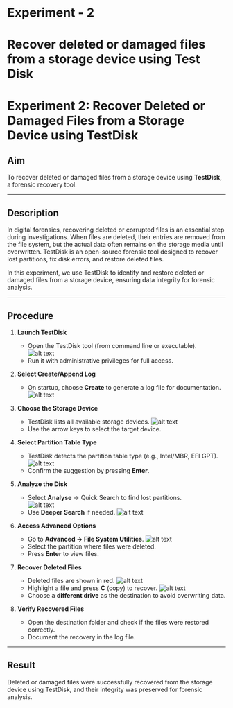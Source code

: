 # Experiment - 2
# Recover deleted or damaged files from a storage device using Test Disk


# Experiment 2: Recover Deleted or Damaged Files from a Storage Device using TestDisk  

## Aim  
To recover deleted or damaged files from a storage device using **TestDisk**, a forensic recovery tool.  

---

## Description  
In digital forensics, recovering deleted or corrupted files is an essential step during investigations. When files are deleted, their entries are removed from the file system, but the actual data often remains on the storage media until overwritten. TestDisk is an open-source forensic tool designed to recover lost partitions, fix disk errors, and restore deleted files.  

In this experiment, we use TestDisk to identify and restore deleted or damaged files from a storage device, ensuring data integrity for forensic analysis.  

---

## Procedure  

1. **Launch TestDisk**  
   - Open the TestDisk tool (from command line or executable).  
   ![alt text](<Output Screenshot/Exp2/Screenshot (58).png>)
   - Run it with administrative privileges for full access.  

2. **Select Create/Append Log**  
   - On startup, choose **Create** to generate a log file for documentation.  
    ![alt text](<Output Screenshot/Exp2/Screenshot (59).png>)

3. **Choose the Storage Device**  
   - TestDisk lists all available storage devices.
    ![alt text](<Output Screenshot/Exp2/Screenshot (59).png>)
   - Use the arrow keys to select the target device.  


4. **Select Partition Table Type**  
   - TestDisk detects the partition table type (e.g., Intel/MBR, EFI GPT).
    ![alt text](<Output Screenshot/Exp2/Screenshot (60).png>)
   - Confirm the suggestion by pressing **Enter**. 


5. **Analyze the Disk**  
   - Select **Analyse** → Quick Search to find lost partitions.  
   ![alt text](<Output Screenshot/Exp2/Screenshot (61).png>)
   - Use **Deeper Search** if needed. 
    ![alt text](<Output Screenshot/Exp2/Screenshot (65).png>)
 

6. **Access Advanced Options**  
   - Go to **Advanced → File System Utilities**. 
    ![alt text](<Output Screenshot/Exp2/Screenshot (66).png>)
   - Select the partition where files were deleted. 
   - Press **Enter** to view files.  
 

7. **Recover Deleted Files**  
   - Deleted files are shown in red. 
    ![alt text](<Output Screenshot/Exp2/Screenshot (71).png>)
   - Highlight a file and press **C** (copy) to recover. 
    ![alt text](<Output Screenshot/Exp2/Screenshot (72).png>)
   - Choose a **different drive** as the destination to avoid overwriting data.  
 

8. **Verify Recovered Files**  
   - Open the destination folder and check if the files were restored correctly.  
   - Document the recovery in the log file.  

---

## Result  
Deleted or damaged files were successfully recovered from the storage device using TestDisk, and their integrity was preserved for forensic analysis.  
